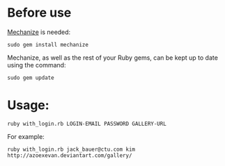 # Before use

<a href=http://mechanize.rubyforge.org/>Mechanize</a> is needed:

`sudo gem install mechanize`

Mechanize, as well as the rest of your Ruby gems, can be kept up to date using the command:

`sudo gem update`

# Usage:

`ruby with_login.rb LOGIN-EMAIL PASSWORD GALLERY-URL`

For example: 
  
`ruby with_login.rb jack_bauer@ctu.com kim http://azoexevan.deviantart.com/gallery/`
